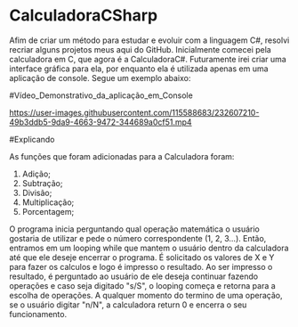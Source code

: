 # CalculadoraCSharp

Afim de criar um método para estudar e evoluir com a linguagem C#, resolvi recriar alguns projetos meus aqui do GitHub.
Inicialmente comecei pela calculadora em C, que agora é a CalculadoraC#. Futuramente irei criar uma interface gráfica para ela,
por enquanto ela é utilizada apenas em uma aplicação de console. Segue um exemplo abaixo:

#Vídeo_Demonstrativo_da_aplicação_em_Console

https://user-images.githubusercontent.com/115588683/232607210-49b3ddb5-9da9-4663-9472-344689a0cf51.mp4

#Explicando

As funções que foram adicionadas para a Calculadora foram:

1. Adição;
2. Subtração;
3. Divisão;
4. Multiplicação;
5. Porcentagem;

O programa inicia perguntando qual operação matemática o usuário gostaria de utilizar e pede o número correspondente (1, 2, 3...).
Então, entramos em um looping while que mantem o usuário dentro da calculadora até que ele deseje encerrar o programa.
É solicitado os valores de X e Y para fazer os calculos e logo é impresso o resultado.
Ao ser impresso o resultado, é perguntado ao usuário de ele deseja continuar fazendo operações e caso seja digitado "s/S",
o looping começa e retorna para a escolha de operações. A qualquer momento do termino de uma operação, se o usuário digitar "n/N",
a calculadora return 0 e encerra o seu funcionamento.
